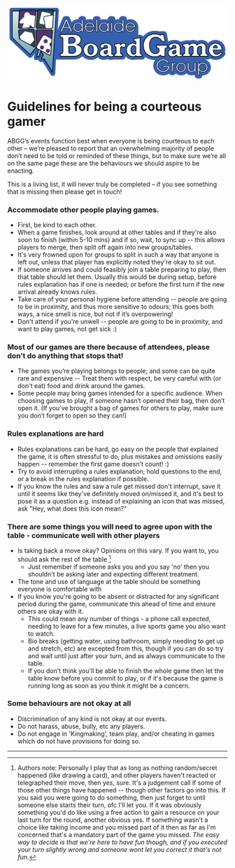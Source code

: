 ![ABGG Logo](/ABGG_Logo.png)

# Guidelines for being a courteous gamer

ABGG’s events function best when everyone is being courteous to each other – we’re pleased to report that an overwhelming majority of people don’t need to be told or reminded of these things, but to make sure we’re all on the same page these are the behaviours we should aspire to be enacting.

This is a living list, it will never truly be completed – if you see something that is missing then please get in touch!

### Accommodate other people playing games.
- First, be kind to each other.
- When a game finishes, look around at other tables and if they're also soon to finish (within 5-10 mins) and if so, wait, to sync up -- this allows players to merge, then split off again into new groups/tables.
- It's very frowned upon for groups to split in such a way that anyone is left out, unless that player has explicitly noted they're okay to sit out.
- If someone arrives and could feasibly join a table preparing to play, then that table should let them.  Usually this would be during setup, before rules explanation has if one is needed; or before the first turn if the new arrival already knows rules.
- Take care of your personal hygiene before attending -- people are going to be in proximity, and thus more sensitive to odours; this goes both ways, a nice smell is nice, but not if it’s overpowering!
- Don't attend if you're unwell -- people are going to be in proximity, and want to play games, not get sick :)

### Most of our games are there because of attendees, please don’t do anything that stops that!
- The games you’re playing belongs to people; and some can be quite rare and expensive -- Treat them with respect, be very careful with (or don't eat) food and drink around the games.
- Some people may bring games intended for a specific audience. When choosing games to play, if someone hasn’t opened their bag, then don’t open it.  (If you’ve brought a bag of games for others to play, make sure you don’t forget to open so they can!)

### Rules explanations are hard
- Rules explanations can be hard, go easy on the people that explained the game, it is often stressful to do, plus mistakes and omissions easily happen -- remember the first game doesn't count! :) 
- Try to avoid interrupting a rules explanation; hold questions to the end, or a break in the rules explanation if possible.  
- If you know the rules and saw a rule get missed don't interrupt, save it until it seems like they've definitely moved on/missed it, and it's best to pose it as a question e.g. instead of explaining an icon that was missed, ask "Hey, what does this icon mean?"

### There are some things you will need to agree upon with the table - communicate well with other players
- Is taking back a move okay?  Opinions on this vary.  If you want to, you should ask the rest of the table [^1]
  - Just remember if someone asks you and you say 'no' then you shouldn't be asking later and expecting different treatment.
- The tone and use of language at the table should be something everyone is comfortable with
- If you know you're going to be absent or distracted for any significant period during the game, communicate this ahead of time and ensure others are okay with it.
  - This could mean any number of things - a phone call expected, needing to leave for a few minutes, a live sports game you also want to watch.
  - Bio breaks (getting water, using bathroom, simply needing to get up and stretch, etc) are excepted from this, though if you can do so try and wait until just after your turn, and as always communicate to the table.
  - If you don't think you'll be able to finish the whole game then let the table know before you commit to play, or if it's because the game is running long as soon as you think it might be a concern.

### Some behaviours are not okay at all
- Discrimination of any kind is not okay at our events.
- Do not harass, abuse, bully, etc any players.
- Do not engage in 'Kingmaking', team play, and/or cheating in games which do not have provisions for doing so. 

---

[^1]: Authors note: Personally I play that as long as nothing random/secret happened (like drawing a card), and other players haven't reacted or telegraphed their move, then yes, sure.  It's a judgement call if some of those other things have happened -- though other factors go into this.  If you said you were going to do something, then just forget to until someone else starts their turn, ofc I'll let you.  If it was obviously something you'd do like using a free action to gain a resource on your last turn for the round, another obvious yes.  If something wasn't a choice like taking income and you missed part of it then as far as I'm concerned that's a mandatory part of the game you missed.  *The easy way to decide is that we're here to have fun though, and if you executed your turn slightly wrong and someone wont let you correct it that's not fun.*
